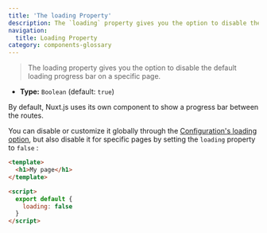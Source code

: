 ```yaml
---
title: 'The loading Property'
description: The `loading` property gives you the option to disable the default loading progress bar on a specific page.
navigation:
  title: Loading Property
category: components-glossary
---
```


> The loading property gives you the option to disable the default loading progress bar on a specific page.

- **Type:** `Boolean` (default: `true`)

By default, Nuxt.js uses its own component to show a progress bar between the routes.

You can disable or customize it globally through the [Configuration's loading option](/docs/configuration-glossary/configuration-loading), but also disable it for specific pages by setting the `loading` property to `false` :

```html
<template>
  <h1>My page</h1>
</template>

<script>
  export default {
    loading: false
  }
</script>
```
